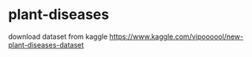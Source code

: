 # plant-diseases
download dataset from kaggle
https://www.kaggle.com/vipoooool/new-plant-diseases-dataset
